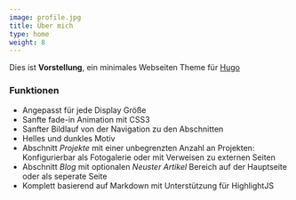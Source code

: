 ```yaml
---
image: profile.jpg
title: Über mich
type: home
weight: 8
---
```


Dies ist **Vorstellung**, ein minimales Webseiten Theme für [Hugo](https://gohugo.io)

### Funktionen

* Angepasst für jede Display Größe
* Sanfte fade-in Animation mit CSS3
* Sanfter Bildlauf von der Navigation zu den Abschnitten
* Helles und dunkles Motiv
* Abschnitt _Projekte_ mit einer unbegrenzten Anzahl an Projekten: Konfigurierbar als Fotogalerie oder mit Verweisen zu externen Seiten
* Abschnitt _Blog_ mit optionalen _Neuster Artikel_ Bereich auf der Hauptseite oder als seperate Seite
* Komplett basierend auf Markdown mit Unterstützung für HighlightJS